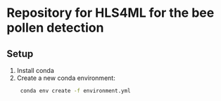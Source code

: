 # Repository for HLS4ML for the bee pollen detection

## Setup

1. Install conda 
2. Create a new conda environment:
   ```bash
    conda env create -f environment.yml
   ```